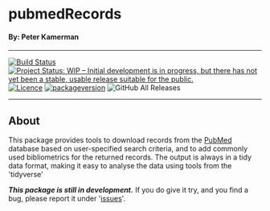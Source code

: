 # pubmedRecords

#### By: Peter Kamerman

****

[![Build Status](https://travis-ci.org/search/search.svg?branch=master)](https://travis-ci.org/search/search) [![Project Status: WIP – Initial development is in progress, but there has not yet been a stable, usable release suitable for the public.](http://www.repostatus.org/badges/latest/wip.svg)](http://www.repostatus.org/#wip) [![Licence](https://img.shields.io/badge/licence-MIT+-lightgrey.svg)](http://choosealicense.com/)
[![packageversion](https://img.shields.io/badge/Package%20version-0.1.0-green.svg?style=flat-square)](commits/master) ![GitHub All Releases](https://img.shields.io/github/downloads/kamermanpr/pubmedRecords/total)

****

## About

This package provides tools to download records from the [PubMed](https://www.ncbi.nlm.nih.gov/pubmed/) database based on user-specified search criteria, and to add commonly used bibliometrics for the returned records. The output is always in a tidy data format, making it easy to analyse the data using tools from the 'tidyverse'

***This package is still in development.*** If you do give it try, and you find a bug, please report it under '[issues](https://github.com/kamermanpr/pubmedrecords/issues)'.
